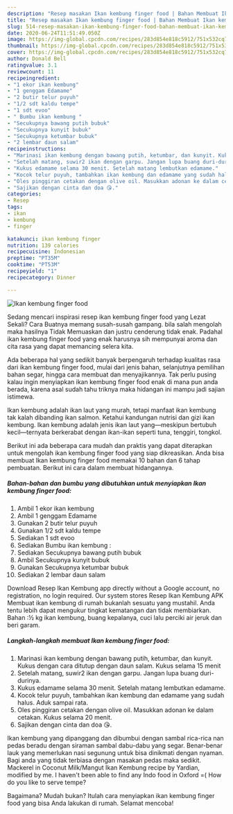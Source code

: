 ```yaml
---
description: "Resep masakan Ikan kembung finger food | Bahan Membuat Ikan kembung finger food Yang Lezat"
title: "Resep masakan Ikan kembung finger food | Bahan Membuat Ikan kembung finger food Yang Lezat"
slug: 514-resep-masakan-ikan-kembung-finger-food-bahan-membuat-ikan-kembung-finger-food-yang-lezat
date: 2020-06-24T11:51:49.050Z
image: https://img-global.cpcdn.com/recipes/283d854e818c5912/751x532cq70/ikan-kembung-finger-food-foto-resep-utama.jpg
thumbnail: https://img-global.cpcdn.com/recipes/283d854e818c5912/751x532cq70/ikan-kembung-finger-food-foto-resep-utama.jpg
cover: https://img-global.cpcdn.com/recipes/283d854e818c5912/751x532cq70/ikan-kembung-finger-food-foto-resep-utama.jpg
author: Donald Bell
ratingvalue: 3.1
reviewcount: 11
recipeingredient:
- "1 ekor ikan kembung"
- "1 genggam Edamame"
- "2 butir telur puyuh"
- "1/2 sdt kaldu tempe"
- "1 sdt evoo"
- " Bumbu ikan kembung "
- "Secukupnya bawang putih bubuk"
- "Secukupnya kunyit bubuk"
- "Secukupnya ketumbar bubuk"
- "2 lembar daun salam"
recipeinstructions:
- "Marinasi ikan kembung dengan bawang putih, ketumbar, dan kunyit. Kukus dengan cara ditutup dengan daun salam. Kukus selama 15 menit"
- "Setelah matang, suwir2 ikan dengan garpu. Jangan lupa buang duri-durinya."
- "Kukus edamame selama 30 menit. Setelah matang lembutkan edamame."
- "Kocok telur puyuh, tambahkan ikan kembung dan edamame yang sudah halus. Aduk sampai rata."
- "Oles pinggiran cetakan dengan olive oil. Masukkan adonan ke dalam cetakan. Kukus selama 20 menit."
- "Sajikan dengan cinta dan doa 😘."
categories:
- Resep
tags:
- ikan
- kembung
- finger

katakunci: ikan kembung finger 
nutrition: 139 calories
recipecuisine: Indonesian
preptime: "PT35M"
cooktime: "PT53M"
recipeyield: "1"
recipecategory: Dinner

---
```



![Ikan kembung finger food](https://img-global.cpcdn.com/recipes/283d854e818c5912/751x532cq70/ikan-kembung-finger-food-foto-resep-utama.jpg)

Sedang mencari inspirasi resep ikan kembung finger food yang Lezat Sekali? Cara Buatnya memang susah-susah gampang. bila salah mengolah maka hasilnya Tidak Memuaskan dan justru cenderung tidak enak. Padahal ikan kembung finger food yang enak harusnya sih mempunyai aroma dan cita rasa yang dapat memancing selera kita.

Ada beberapa hal yang sedikit banyak berpengaruh terhadap kualitas rasa dari ikan kembung finger food, mulai dari jenis bahan, selanjutnya pemilihan bahan segar, hingga cara membuat dan menyajikannya. Tak perlu pusing kalau ingin menyiapkan ikan kembung finger food enak di mana pun anda berada, karena asal sudah tahu triknya maka hidangan ini mampu jadi sajian istimewa.

Ikan kembung adalah ikan laut yang murah, tetapi manfaat ikan kembung tak kalah dibanding ikan salmon. Ketahui kandungan nutrisi dan gizi ikan kembung. Ikan kembung adalah jenis ikan laut yang—meskipun bertubuh kecil—ternyata berkerabat dengan ikan-ikan seperti tuna, tenggiri, tongkol.


Berikut ini ada beberapa cara mudah dan praktis yang dapat diterapkan untuk mengolah ikan kembung finger food yang siap dikreasikan. Anda bisa membuat Ikan kembung finger food memakai 10 bahan dan 6 tahap pembuatan. Berikut ini cara dalam membuat hidangannya.

<!--inarticleads1-->

##### Bahan-bahan dan bumbu yang dibutuhkan untuk menyiapkan Ikan kembung finger food:

1. Ambil 1 ekor ikan kembung
1. Ambil 1 genggam Edamame
1. Gunakan 2 butir telur puyuh
1. Gunakan 1/2 sdt kaldu tempe
1. Sediakan 1 sdt evoo
1. Sediakan  Bumbu ikan kembung :
1. Sediakan Secukupnya bawang putih bubuk
1. Ambil Secukupnya kunyit bubuk
1. Gunakan Secukupnya ketumbar bubuk
1. Sediakan 2 lembar daun salam


Download Resep Ikan Kembung app directly without a Google account, no registration, no login required. Our system stores Resep Ikan Kembung APK Membuat ikan kembung di rumah bukanlah sesuatu yang mustahil. Anda tentu lebih dapat mengukur tingkat kematangan dan tidak membiarkan. Bahan :½ kg ikan kembung, buang kepalanya, cuci lalu perciki air jeruk dan beri garam. 

<!--inarticleads2-->

##### Langkah-langkah membuat Ikan kembung finger food:

1. Marinasi ikan kembung dengan bawang putih, ketumbar, dan kunyit. Kukus dengan cara ditutup dengan daun salam. Kukus selama 15 menit
1. Setelah matang, suwir2 ikan dengan garpu. Jangan lupa buang duri-durinya.
1. Kukus edamame selama 30 menit. Setelah matang lembutkan edamame.
1. Kocok telur puyuh, tambahkan ikan kembung dan edamame yang sudah halus. Aduk sampai rata.
1. Oles pinggiran cetakan dengan olive oil. Masukkan adonan ke dalam cetakan. Kukus selama 20 menit.
1. Sajikan dengan cinta dan doa 😘.


Ikan kembung yang dipanggang dan dibumbui dengan sambal rica-rica nan pedas beradu dengan siraman sambal dabu-dabu yang segar. Benar-benar lauk yang memerlukan nasi segunung untuk bisa dinikmati dengan nyaman. Bagi anda yang tidak terbiasa dengan masakan pedas maka sedikit. Mackerel in Coconut Milk/Mangut Ikan Kembung recipe by Yardian, modified by me. I haven&#39;t been able to find any Indo food in Oxford =( How do you like to serve tempe? 

Bagaimana? Mudah bukan? Itulah cara menyiapkan ikan kembung finger food yang bisa Anda lakukan di rumah. Selamat mencoba!
